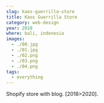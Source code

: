 ```yaml
---
slag: kaos-guerrilla-store
title: Kaos Guerrilla Store
category: web-design
year: 2018
where: bali, indonesia
images:
  - ./00.jpg
  - ./01.jpg
  - ./02.png
  - ./03.png
  - ./04.png
tags:
  - everything
---
```


Shopify store with blog.
[2018>2020].
